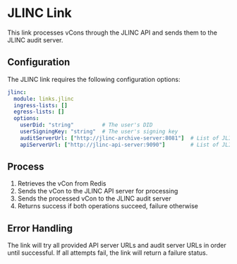 # JLINC Link

This link processes vCons through the JLINC API and sends them to the JLINC audit server.

## Configuration

The JLINC link requires the following configuration options:

```yaml
jlinc:
  module: links.jlinc
  ingress-lists: []
  egress-lists: []
  options:
    userDid: "string"         # The user's DID
    userSigningKey: "string"  # The user's signing key
    auditServerUrl: ["http://jlinc-archive-server:8081"]  # List of JLINC audit server URLs to try
    apiServerUrl: ["http://jlinc-api-server:9090"]        # List of JLINC API server URLs to try
```

## Process

1. Retrieves the vCon from Redis
2. Sends the vCon to the JLINC API server for processing
3. Sends the processed vCon to the JLINC audit server
4. Returns success if both operations succeed, failure otherwise

## Error Handling

The link will try all provided API server URLs and audit server URLs in order until successful. If all attempts fail, the link will return a failure status. 